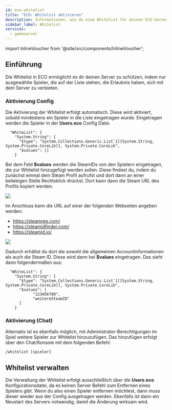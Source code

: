 ```yaml
---
id: eco-whitelist
title: "ECO: Whitelist aktivieren"
description: Informationen, wie du eine Whitelist für deinen ECO-Server bei ZAP-Hosting erstellst und verwaltest - ZAP-Hosting.com Dokumentation
sidebar_label: Whitelist
services:
  - gameserver
---
```


import InlineVoucher from '@site/src/components/InlineVoucher';

## Einführung

Die Whitelist in ECO ermöglicht es dir deinen Server zu schützen, indem nur ausgewählte Spieler, die auf der Liste stehen, die Erlaubnis haben, sich mit dem Server zu verbieten.

<InlineVoucher />

### Aktivierung Config

Die Aktivierung der Whitelist erfolgt automatisch. Diese wird aktiviert, sobald mindestens ein Spieler in die Liste eingetragen wurde. Eingetragen werden die Spieler in der **Users.eco** Config Datei. 



```
  "WhiteList": {
    "System.String": {
      "$type": "System.Collections.Generic.List`1[[System.String, System.Private.CoreLib]], System.Private.CoreLib",
      "$values": []
    }
```



Bei dem Feld **$values** werden die SteamIDs von den Spielern eingetragen, die zur Whitelist hinzugefügt werden sollen. Diese findest du, indem du zunächst einmal dein Steam Profil aufrufst und dort dann an einer beliebigen Stelle Rechtsklick drückst. Dort kann dann die Steam URL des Profils kopiert werden. 

![](https://screensaver01.zap-hosting.com/index.php/s/J2HgXL2ymizMLaK/preview)



Im Anschluss kann die URL auf einer der folgenden Webseiten angeben werden:

- https://steamrep.com/
- https://steamidfinder.com/
- https://steamid.io/



![](https://screensaver01.zap-hosting.com/index.php/s/Nj2Z7ZYwLfwnWPZ/preview)

Dadurch erhältst du dort die sowohl die allgemeinen Accountinformationen als auch die Steam ID. Diese wird dann bei **$values** eingetragen. Das sieht dann folgendermaßen aus:

```
  "WhiteList": {
    "System.String": {
      "$type": "System.Collections.Generic.List`1[[System.String, System.Private.CoreLib]], System.Private.CoreLib",
      "$values": [
            "123456789",
            "weitereSteamID"      
      ]
    }
```





### Aktivierung (Chat)

Alternativ ist es ebenfalls möglich, mit Administrator-Berechtigungen im Spiel weitere Spieler zur Whitelist hinzuzufügen. Das hinzufügen erfolgt über den Chat/Konsole mit dem folgenden Befehl:

```
/whitelist [spieler]
```



## Whitelist verwalten

Die Verwaltung der Whitelist erfolgt ausschließlich über die **Users.eco** Konfigurationsdatei, da es keinen Server Befehl zum Entfernen eines Spielers gibt. Wenn du also einen Spieler entfernen möchtest, dann muss dieser wieder aus der Config ausgetragen werden. Ebenfalls ist dann ein Neustart des Servers notwendig, damit die Änderung wirksam wird. 